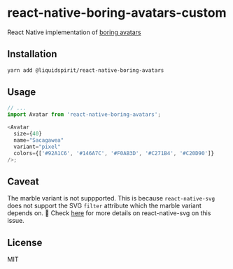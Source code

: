 # react-native-boring-avatars-custom

React Native implementation of [boring avatars](https://boringavatars.com/)

## Installation

```sh
yarn add @liquidspirit/react-native-boring-avatars
```

## Usage

```js
// ...
import Avatar from 'react-native-boring-avatars';

<Avatar
  size={40}
  name="Sacagawea"
  variant="pixel"
  colors={['#92A1C6', '#146A7C', '#F0AB3D', '#C271B4', '#C20D90']}
/>;
```

## Caveat

The marble variant is not suppported. This is because `react-native-svg` does not support the SVG `filter` attribute which the marble variant depends on. 🙁 Check [here](https://github.com/react-native-svg/react-native-svg/issues/150) for more details on react-native-svg on this issue.

## License

MIT
